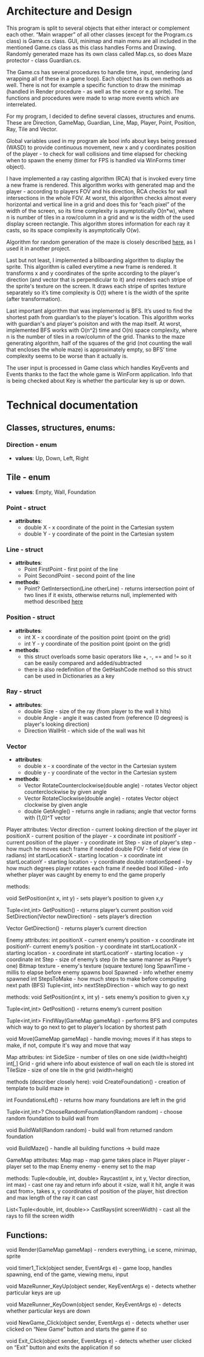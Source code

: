 # Architecture and Design
This program is split to several objects that either interact or complement each other. 
“Main wrapper” of all other classes (except for the Program.cs class) is Game.cs class.
GUI, minimap and main menu are all included in the mentioned Game.cs class as this class handles Forms and Drawing.
Randomly generated maze has its own class called Map.cs, so does Maze protector - class Guardian.cs.

The Game.cs has several procedures to handle time, input, rendering (and wrapping all of these in a game loop).
Each object has its own methods as well. There is not for example a specific function to draw the minimap
(handled in Render procedure - as well as the scene or e.g sprite). The functions and procedures were made to wrap more events which are interrelated.

For my program, I decided to define several classes, structures and enums.
These are Direction, GameMap, Guardian, Line, Map, Player, Point, Position, Ray, Tile and Vector.

Global variables used in my program ale bool info about keys being pressed (WASD) to provide continuous movement,
new x and y coordinates position of the player - to check for wall collisions and time elapsed for checking when to spawn the enemy
(timer for FPS is handled via WinForms timer object).

I have implemented a ray casting algorithm (RCA) that is invoked every time a new frame is rendered.
This algorithm works with generated map and the player - according to players FOV and his direction,
RCA checks for wall intersections in the whole FOV. At worst, this algorithm checks almost every horizontal and vertical line in a grid and does this for “each pixel”
of the width of the screen, so its time complexity is asymptotically O(n*w), where n is number of tiles in a row/column in a grid and w
is the width of the used display screen rectangle. This algorithm stores information for each ray it casts, so its space complexity is asymptotically O(w).

Algorithm for random generation of the maze is closely described [here](https://github.com/peskaf/2D-MazeRunner), as I used it in another project.

Last but not least, I implemented a billboarding algorithm to display the sprite.
This algorithm is called everytime a new frame is rendered.
It transforms x and y coordinates of the sprite according to the player's direction (and vector that is perpendicular to it)
and renders each stripe of the sprite's texture on the screen. It draws each stripe of sprites texture separately so it’s time complexity is O(t)
where t is the width of the sprite (after transformation).

Last important algorithm that was implemented is BFS.
It’s used to find the shortest path from guardian’s to the player's location.
This algorithm works with guardian's and player's poisiton and with the map itself.
At worst, implemented BFS works with O(n^2) time and O(n) space complexity, where n is the number of tiles in a row/column of the grid.
Thanks to the maze generating algorithm, half of the squares of the grid (not counting the wall that encloses the whole maze) is approximately empty,
so BFS’ time complexity seems to be worse than it actually is.

The user input is processed in Game class which handles KeyEvents and Events thanks to the fact the whole game is WinForm application.
Info that is being checked about Key is whether the particular key is up or down. 

# Technical documentation
## Classes, structures, enums:
### Direction - enum
- **values**: Up, Down, Left, Right

## Tile - enum
- **values**: Empty, Wall, Foundation

### Point - struct
- **attributes**:
  - double X - x coordinate of the point in the Cartesian system
  - double Y - y coordinate of the point in the Cartesian system

### Line - struct
- **attributes**:
  - Point FirstPoint - first point of the line
  - Point SecondPoint - second point of the line
- **methods**:
  - Point? GetIntersection(Line otherLine) - returns intersection point of two lines if it exists, otherwise returns null, implemented with method described [here](https://en.wikipedia.org/wiki/Line%E2%80%93line_intersection#Formulas) 

### Position - struct
- **attributes**:
  - int X - x coordinate of the position point (point on the grid)
  - int Y - y coordinate of the position point (point on the grid)
- **methods**:
  - this struct overloads some basic operators like +, -, == and != so it can be easily compared and added/subtracted
  - there is also redefinition of the GetHashCode method so this struct can be used in Dictionaries as a key

### Ray - struct
- **attributes**:
  - double Size - size of the ray (from player to the wall it hits)
  - double Angle - angle it was casted from (reference (0 degrees) is player's looking direction)
  - Direction WallHit - which side of the wall was hit

### Vector
- **attributes**: 
  - double x - x coordinate of the vector in the Cartesian system
  - double y - y coordinate of the vector in the Cartesian system
- **methods**:
  - Vector RotateCounterclockwise(double angle) - rotates Vector object counterclockwise by given angle
  - Vector RotateClockwise(double angle) - rotates Vector object clockwise by given angle
  - double GetAngle() - returns angle in radians; angle that vector forms with (1,0)^T vector

Player
attributes:
Vector direction - current looking direction of the player
int positionX - current position of the player - x coordinate
int positionY - current position of the player - y coordinate
int Step - size of player's step - how much he moves each frame if needed
double FOV - field of view (in radians)
int startLocationX - starting location - x coordinate
int startLocationY - starting location - y coordinate
double rotationSpeed - by how much degrees player rotates each frame if needed
bool Killed - info whether player was caught by enemy to end the game properly

methods:

void SetPosition(int x, int y) - sets player’s position to given x,y

Tuple<int,int> GetPosition() - returns player’s current position
void SetDirection(Vector newDirection) - sets player’s direction

Vector GetDirection() - returns player’s current direction

Enemy
attributes:
int positionX - current enemy’s position - x coordinate
int positionY- current enemy’s position - y coordinate
int startLocationX - starting location - x coordinate
int startLocationY - starting location - y coordinate
int Step - size of enemy’s step (in the same manner as Player’s one)
Bitmap texture - enemy's texture (square texture)
long SpawnTime - millis to elapse before enemy spawns
bool Spawned - info whether enemy spawned
int StepsToMake - how much steps to make before computing next path (BFS)
Tuple<int, int> nextStepDirection - which way to go next

methods:
void SetPosition(int x, int y) - sets enemy’s position to given x,y

Tuple<int,int> GetPosition() - returns enemy’s current position

Tuple<int,int> FindWay(GameMap gameMap) - performs BFS and computes which way to go next to get to player’s location by shortest path

void Move(GameMap gameMap) - handle moving; moves if it has steps to make, if not, compute it's way and move that way

Map
attributes:
int SideSize - number of tiles on one side (width=height)
int[,] Grid - grid where info about existence of wall on each tile is stored
int TileSize - size of one tile in the grid (width=height)

methods (describer closely here):
void CreateFoundation() - creation of template to build maze in

int FoundationsLeft() - returns how many foundations are left in the grid

Tuple<int,int>? ChooseRandomFoundation(Random random) - choose random foundation to build wall from

void BuildWall(Random random) - build wall from returned random foundation

void BuildMaze() - handle all building functions -> build maze

GameMap
attributes:
Map map - map game takes place in
Player player - player set to the map
Enemy enemy - enemy set to the map

methods:
Tuple<double, int, double> Raycast(int x, int y, Vector direction, int max) - cast one ray and return info about it <size, wall it hit, angle it was cast from>, takes x, y coordinates of position of the player, hist direction and max length of the ray it can cast 

List<Tuple<double, int, double>> CastRays(int screenWidth) - cast all the rays to fill the screen width

## Functions:
void Render(GameMap gameMap) - renders everything, i.e scene, minimap, sprite

void timer1_Tick(object sender, EventArgs e) - game loop, handles spawning, end of the game, viewing menu, input

void MazeRunner_KeyUp(object sender, KeyEventArgs e) - detects whether particular keys are up

void MazeRunner_KeyDown(object sender, KeyEventArgs e)  - detects whether particular keys are down

void NewGame_Click(object sender, EventArgs e) - detects whether user clicked on “New Game” button and starts the game if so

void Exit_Click(object sender, EventArgs e) - detects whether user clicked on “Exit” button and exits the application if so
